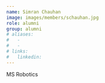 ```yaml
---
name: Simran Chauhan
image: images/members/schauhan.jpg
role: alumni 
group: alumni
# aliases:
#   - 
#   - 
# links:
#   linkedin: 
---
```


MS Robotics

